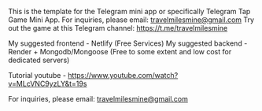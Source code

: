 This is the template for the Telegram mini app or specifically Telegram Tap Game Mini App.
For inquiries, please email: travelmilesmine@gmail.com
Try out the game at this Telegram channel: https://t.me/travelmilesmine

My suggested frontend - Netlify (Free Services)
My suggested backend - Render + Mongodb/Mongoose (Free to some extent and low cost for dedicated servers)

Tutorial youtube - https://www.youtube.com/watch?v=MLcVNC9yzLY&t=19s

For inquiries, please email: travelmilesmine@gmail.com
